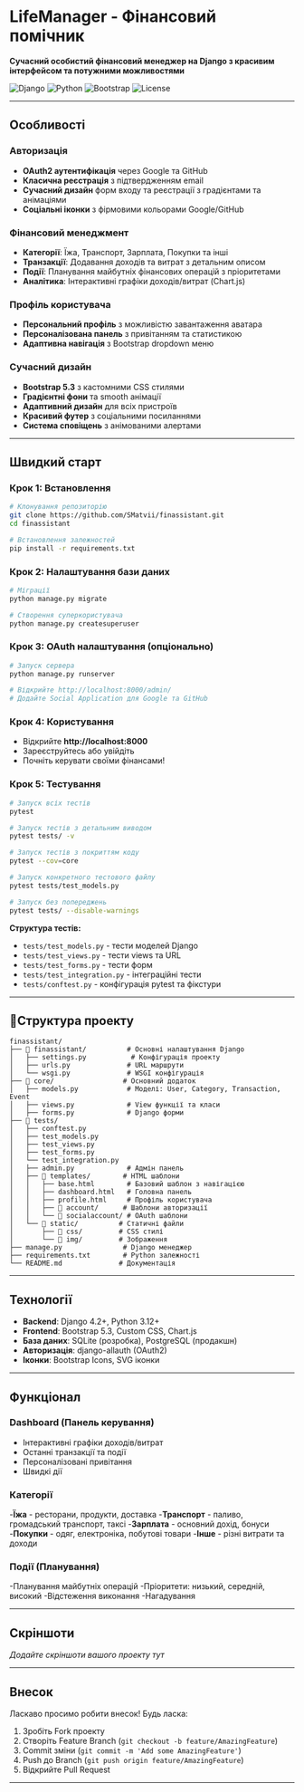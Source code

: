 # LifeManager - Фінансовий помічник

**Сучасний особистий фінансовий менеджер на Django з красивим інтерфейсом та потужними можливостями**

![Django](https://img.shields.io/badge/Django-4.2+-092E20?logo=django&logoColor=white)
![Python](https://img.shields.io/badge/Python-3.12+-3776AB?logo=python&logoColor=white)
![Bootstrap](https://img.shields.io/badge/Bootstrap-5.3-7952B3?logo=bootstrap&logoColor=white)
![License](https://img.shields.io/badge/License-MIT-green.svg)

---

## Особливості

### Авторизація
- **OAuth2 аутентифікація** через Google та GitHub
- **Класична реєстрація** з підтвердженням email
- **Сучасний дизайн** форм входу та реєстрації з градієнтами та анімаціями
- **Соціальні іконки** з фірмовими кольорами Google/GitHub

### Фінансовий менеджмент
- **Категорії**: Їжа, Транспорт, Зарплата, Покупки та інші
- **Транзакції**: Додавання доходів та витрат з детальним описом
- **Події**: Планування майбутніх фінансових операцій з пріоритетами
- **Аналітика**: Інтерактивні графіки доходів/витрат (Chart.js)

### Профіль користувача
- **Персональний профіль** з можливістю завантаження аватара
- **Персоналізована панель** з привітанням та статистикою
- **Адаптивна навігація** з Bootstrap dropdown меню

### Сучасний дизайн
- **Bootstrap 5.3** з кастомними CSS стилями
- **Градієнтні фони** та smooth анімації
- **Адаптивний дизайн** для всіх пристроїв
- **Красивий футер** з соціальними посиланнями
- **Система сповіщень** з анімованими алертами

---

## Швидкий старт

### Крок 1: Встановлення
```bash
# Клонування репозиторію
git clone https://github.com/SMatvii/finassistant.git
cd finassistant

# Встановлення залежностей
pip install -r requirements.txt
```

### Крок 2: Налаштування бази даних
```bash
# Міграції
python manage.py migrate

# Створення суперкористувача
python manage.py createsuperuser

```
### Крок 3: OAuth налаштування (опціонально)
```bash
# Запуск сервера
python manage.py runserver

# Відкрийте http://localhost:8000/admin/
# Додайте Social Application для Google та GitHub
```

### Крок 4: Користування
- Відкрийте **http://localhost:8000**
- Зареєструйтесь або увійдіть
- Почніть керувати своїми фінансами!

### Крок 5: Тестування
```bash
# Запуск всіх тестів
pytest

# Запуск тестів з детальним виводом
pytest tests/ -v

# Запуск тестів з покриттям коду
pytest --cov=core

# Запуск конкретного тестового файлу
pytest tests/test_models.py

# Запуск без попереджень
pytest tests/ --disable-warnings
```

**Структура тестів:**
- `tests/test_models.py` - тести моделей Django
- `tests/test_views.py` - тести views та URL
- `tests/test_forms.py` - тести форм
- `tests/test_integration.py` - інтеграційні тести
- `tests/conftest.py` - конфігурація pytest та фікстури

---

## 📁Структура проекту

```
finassistant/
├── 📁 finassistant/          # Основні налаштування Django
│   ├── settings.py           # Конфігурація проекту
│   ├── urls.py              # URL маршрути
│   └── wsgi.py              # WSGI конфігурація
├── 📁 core/                 # Основний додаток
│   ├── models.py            # Моделі: User, Category, Transaction, Event
│   ├── views.py             # View функції та класи
│   ├── forms.py             # Django форми
├── 📁 tests/
│   ├── conftest.py
│   ├── test_models.py
│   ├── test_views.py
│   ├── test_forms.py
│   └── test_integration.py
│   ├── admin.py             # Адмін панель
│   ├── 📁 templates/        # HTML шаблони
│   │   ├── base.html        # Базовий шаблон з навігацією
│   │   ├── dashboard.html   # Головна панель
│   │   ├── profile.html     # Профіль користувача
│   │   ├── 📁 account/      # Шаблони авторизації
│   │   └── 📁 socialaccount/ # OAuth шаблони
│   └── 📁 static/          # Статичні файли
│       ├── 📁 css/         # CSS стилі
│       └── 📁 img/         # Зображення
├── manage.py               # Django менеджер
├── requirements.txt        # Python залежності
└── README.md              # Документація
```

---

## Технології

- **Backend**: Django 4.2+, Python 3.12+
- **Frontend**: Bootstrap 5.3, Custom CSS, Chart.js
- **База даних**: SQLite (розробка), PostgreSQL (продакшн)
- **Авторизація**: django-allauth (OAuth2)
- **Іконки**: Bootstrap Icons, SVG іконки

---

## Функціонал

### Dashboard (Панель керування)
- Інтерактивні графіки доходів/витрат
- Останні транзакції та події
- Персоналізовані привітання
- Швидкі дії

### Категорії
-**Їжа** - ресторани, продукти, доставка
-**Транспорт** - паливо, громадський транспорт, таксі
-**Зарплата** - основний дохід, бонуси
-**Покупки** - одяг, електроніка, побутові товари
-**Інше** - різні витрати та доходи

### Події (Планування)
-Планування майбутніх операцій
-Пріоритети: низький, середній, високий
-Відстеження виконання
-Нагадування

---

## Скріншоти

*Додайте скріншоти вашого проекту тут*

---

## Внесок

Ласкаво просимо робити внесок! Будь ласка:

1. Зробіть Fork проекту
2. Створіть Feature Branch (`git checkout -b feature/AmazingFeature`)
3. Commit зміни (`git commit -m 'Add some AmazingFeature'`)
4. Push до Branch (`git push origin feature/AmazingFeature`)
5. Відкрийте Pull Request
---